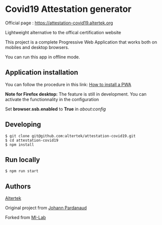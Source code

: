 # Covid19 Attestation generator

Official page : https://attestation-covid19.altertek.org

Lightweight alternative to the offical certification website

This project is a complete Progressive Web Application that works both on mobiles and desktop browsers.

You can run this app in offline mode.

## Application installation

You can follow the procedure in this link: [How to install a PWA](https://medium.com/progressivewebapps/how-to-install-a-pwa-to-your-device-68a8d37fadc1
)

**Note for Firefox desktop:**
The feature is still in development. You can activate the functionnality in the configuration

Set **browser.ssb.enabled** to **True** in _about:config_

## Developing

```
$ git clone git@github.com:altertek/attestation-covid19.git
$ cd attestation-covid19
$ npm install
```

## Run locally

```
$ npm run start
```

## Authors

[Altertek](https://altertek.org/)

Original project from [Johann Pardanaud](https://github.com/nesk/covid-19-certificate)

Forked from [MI-Lab](https://github.com/LAB-MI/deplacement-covid-19/)